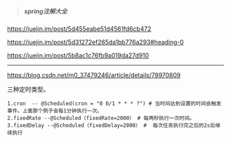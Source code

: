 > ##### spring注解大全

https://juejin.im/post/5d455eabe51d4561fd6cb472

https://juejin.im/post/5d31272ef265da1bb776a293#heading-0

https://juejin.im/post/5b8ac1c76fb9a019da27d910

------

https://blog.csdn.net/m0_37479246/article/details/78970809

三种定时类型。

```
1.cron  -- @Scheduled(cron = "0 0/1 * * * ?") # 当时间达到设置的时间会触发事件。上面那个例子会每1分钟执行一次。
2.fixedRate --@Scheduled（fixedRate=2000） # 每两秒执行一次时间。
3.fixedDelay --@Scheduled（fixedDelay=2000） #  每次任务执行完之后的2s后继续执行
```

